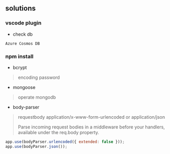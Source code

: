 ## solutions
### vscode plugin
- check db

```
Azure Cosmos DB
```

### npm install

- bcrypt
>encoding password

- mongoose
>operate mongodb

- body-parser
>requestbody application/x-www-form-urlencoded or application/json
>
>Parse incoming request bodies in a middleware before your handlers, 
>available under the req.body property.

```js
app.use(bodyParser.urlencoded({ extended: false }));
app.use(bodyParser.json());
```